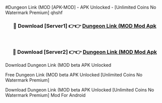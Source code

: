 #Dungeon Link (MOD [APK-MOD] - APK Unlocked - [Unlimited Coins No Watermark Premium] qhshf



<div align="center">

<h3>🔴 Download [Server1] 👉👉 <a href="https://momento.my/?title=Dungeon_Link_(MOD">Dungeon Link (MOD Mod Apk</a></h3><br>

<h3>🔴 Download [Server2] 👉👉 <a href="https://momento.my/?title=Dungeon_Link_(MOD">Dungeon Link (MOD Mod Apk</a></h3>
</div>



Download Dungeon Link (MOD beta APK Unlocked

Free Dungeon Link (MOD beta APK Unlocked [Unlimited Coins No Watermark Premium]

Download Dungeon Link (MOD beta APK Unlocked [Unlimited Coins No Watermark Premium] Mod For Android
